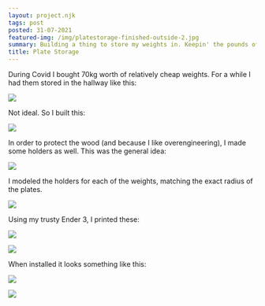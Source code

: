 ```yaml
---
layout: project.njk
tags: post
posted: 31-07-2021
featured-img: /img/platestorage-finished-outside-2.jpg
summary: Building a thing to store my weights in. Keepin' the pounds off the grounds. 
title: Plate Storage
---
```


During Covid I bought 70kg worth of relatively cheap weights. For a while I had them stored in the hallway like this:

![](/img/platestorage-before.jpg)

Not ideal. So I built this:

<!-- ![](/img/platestorage-finished.jpg) -->
![](/img/platestorage-finished-outside-2.jpg)



In order to protect the wood (and because I like overengineering), I made some holders as well. This was the general idea:

![](/img/platestorage-adapter-sketch.jpg)

I modeled the holders for each of the weights, matching the exact radius of the plates.

![](/img/platestorage-adapter-cad.jpg)

Using my trusty Ender 3, I printed these: 

![](/img/platestorage-adapter-finished-1.jpg)


![](/img/platestorage-adapter-finished-2.jpg)

When installed it looks something like this:

![](/img/platestorage-finished-outside.jpg)

![](/img/platestorage-finished-detail.jpg)